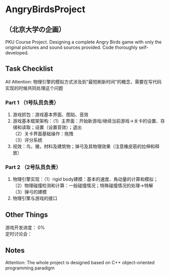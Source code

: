 # AngryBirdsProject  
## （北京大学の企画）
PKU Course Project. Designing a complete Angry Birds game with only the original pictures and sound sources provided. Code thoroughly self-developed.  
## Task Checklist  
All Attention: 物理引擎的模拟方式涉及到“最短刷新时间”的概念，需要在写代码实现的时候共同处理这个问题
### Part 1  （1号队员负责）  
1. 游戏抓包：游戏基本界面、图贴、音效  
2. 游戏基本框架架构：（1）主界面：开始新游戏/继续当前游戏->关卡的设置、存储和读取；设置（设置音效）；退出   
                    （2）关卡界面基础操作：拖拽  
                    （3）评分系统  
3. 视效：鸟，猪，材料及建筑物；弹弓及其物理效果（注意橡皮筋的拉伸和释放）  
### Part 2  （2号队员负责）  
1. 物理引擎实现：（1）rigid body建模：基本的速度、角动量的计算和模拟；  
                 （2）物理碰撞检测和计算：一般碰撞情况；特殊碰撞情况的处理->特解  
                 （3）弹弓的建模  
2. 物理引擎与游戏的接口  

## Other Things
游戏开发进度： 0%  
定时讨论会：

## Notes
Attention: The whole project is designed based on C++ object-oriented programming paradigm
